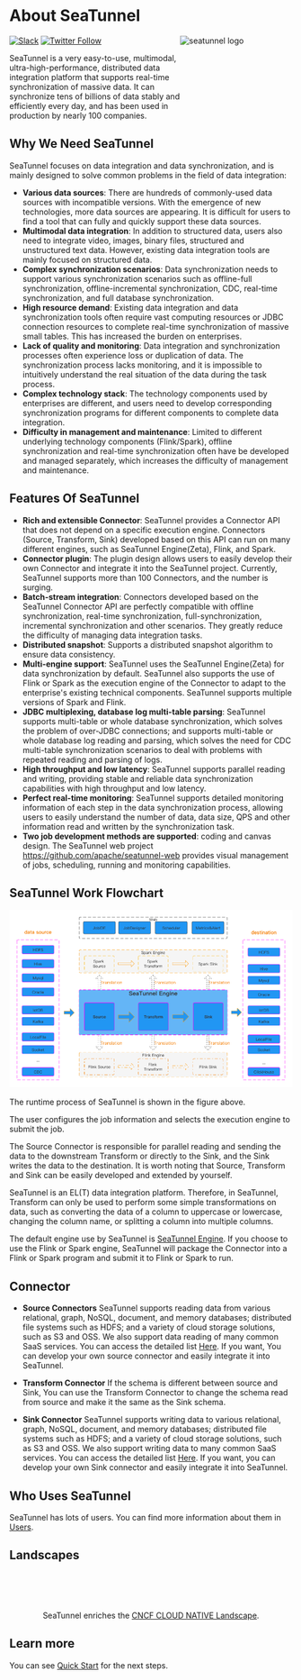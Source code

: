 # About SeaTunnel

<img src="https://seatunnel.apache.org/image/logo.png" alt="seatunnel logo" width="200px" height="200px" align="right" />

[![Slack](https://img.shields.io/badge/slack-%23seatunnel-4f8eba?logo=slack)](https://s.apache.org/seatunnel-slack)
[![Twitter Follow](https://img.shields.io/twitter/follow/ASFSeaTunnel.svg?label=Follow&logo=twitter)](https://twitter.com/ASFSeaTunnel)

SeaTunnel is a very easy-to-use, multimodal, ultra-high-performance, distributed data integration platform that supports real-time
synchronization of massive data. It can synchronize tens of billions of data stably and efficiently every day, and has
been used in production by nearly 100 companies.

## Why We Need SeaTunnel

SeaTunnel focuses on data integration and data synchronization, and is mainly designed to solve common problems in the field of data integration:

* **Various data sources**: There are hundreds of commonly-used data sources with incompatible versions. With the emergence of new technologies, more data sources are appearing. It is difficult for users to find a tool that can fully and quickly support these data sources.
* **Multimodal data integration**: In addition to structured data, users also need to integrate video, images, binary files, structured and unstructured text data. However, existing data integration tools are mainly focused on structured data.
* **Complex synchronization scenarios**: Data synchronization needs to support various synchronization scenarios such as offline-full synchronization, offline-incremental synchronization, CDC, real-time synchronization, and full database synchronization.
* **High resource demand**: Existing data integration and data synchronization tools often require vast computing resources or JDBC connection resources to complete real-time synchronization of massive small tables. This has increased the burden on enterprises.
* **Lack of quality and monitoring**: Data integration and synchronization processes often experience loss or duplication of data. The synchronization process lacks monitoring, and it is impossible to intuitively understand the real situation of the data during the task process.
* **Complex technology stack**: The technology components used by enterprises are different, and users need to develop corresponding synchronization programs for different components to complete data integration.
* **Difficulty in management and maintenance**: Limited to different underlying technology components (Flink/Spark), offline synchronization and real-time synchronization often have be developed and managed separately, which increases the difficulty of management and maintenance.

## Features Of SeaTunnel

* **Rich and extensible Connector**: SeaTunnel provides a Connector API that does not depend on a specific execution engine. Connectors (Source, Transform, Sink) developed based on this API can run on many different engines, such as SeaTunnel Engine(Zeta), Flink, and Spark.
* **Connector plugin**: The plugin design allows users to easily develop their own Connector and integrate it into the SeaTunnel project. Currently, SeaTunnel supports more than 100 Connectors, and the number is surging.
* **Batch-stream integration**: Connectors developed based on the SeaTunnel Connector API are perfectly compatible with offline synchronization, real-time synchronization, full-synchronization, incremental synchronization and other scenarios. They greatly reduce the difficulty of managing data integration tasks.
* **Distributed snapshot**: Supports a distributed snapshot algorithm to ensure data consistency.
* **Multi-engine support**: SeaTunnel uses the SeaTunnel Engine(Zeta) for data synchronization by default. SeaTunnel also supports the use of Flink or Spark as the execution engine of the Connector to adapt to the enterprise's existing technical components. SeaTunnel supports multiple versions of Spark and Flink.
* **JDBC multiplexing, database log multi-table parsing**: SeaTunnel supports multi-table or whole database synchronization, which solves the problem of over-JDBC connections; and supports multi-table or whole database log reading and parsing, which solves the need for CDC multi-table synchronization scenarios to deal with problems with repeated reading and parsing of logs.
* **High throughput and low latency**: SeaTunnel supports parallel reading and writing, providing stable and reliable data synchronization capabilities with high throughput and low latency.
* **Perfect real-time monitoring**: SeaTunnel supports detailed monitoring information of each step in the data synchronization process, allowing users to easily understand the number of data, data size, QPS and other information read and written by the synchronization task.
* **Two job development methods are supported**: coding and canvas design. The SeaTunnel web project https://github.com/apache/seatunnel-web provides visual management of jobs, scheduling, running and monitoring capabilities.

## SeaTunnel Work Flowchart

![SeaTunnel Work Flowchart](images/architecture_diagram.png)

The runtime process of SeaTunnel is shown in the figure above.

The user configures the job information and selects the execution engine to submit the job.

The Source Connector is responsible for parallel reading and sending the data to the downstream Transform or directly to the Sink, and the Sink writes the data to the destination. It is worth noting that Source, Transform and Sink can be easily developed and extended by yourself.

SeaTunnel is an EL(T) data integration platform. Therefore, in SeaTunnel, Transform can only be used to perform some simple transformations on data, such as converting the data of a column to uppercase or lowercase, changing the column name, or splitting a column into multiple columns.

The default engine use by SeaTunnel is [SeaTunnel Engine](seatunnel-engine/about.md). If you choose to use the Flink or Spark engine, SeaTunnel will package the Connector into a Flink or Spark program and submit it to Flink or Spark to run.

## Connector

- **Source Connectors** SeaTunnel supports reading data from various relational, graph, NoSQL, document, and memory databases; distributed file systems such as HDFS; and a variety of cloud storage solutions, such as S3 and OSS. We also support data reading of many common SaaS services. You can access the detailed list [Here](connector-v2/source). If you want, You can develop your own source connector and easily integrate it into SeaTunnel.

- **Transform Connector** If the schema is different between source and Sink, You can use the Transform Connector to change the schema read from source and make it the same as the Sink schema.

- **Sink Connector** SeaTunnel supports writing data to various relational, graph, NoSQL, document, and memory databases; distributed file systems such as HDFS; and a variety of cloud storage solutions, such as S3 and OSS. We also support writing data to many common SaaS services. You can access the detailed list [Here](connector-v2/sink). If you want, you can develop your own Sink connector and easily integrate it into SeaTunnel.

## Who Uses SeaTunnel

SeaTunnel has lots of users. You can find more information about them in [Users](https://seatunnel.apache.org/user).

## Landscapes

<p align="center">
<br/><br/>
<img src="https://landscape.cncf.io/images/left-logo.svg" width="150" alt=""/>&nbsp;&nbsp;<img src="https://landscape.cncf.io/images/right-logo.svg" width="200" alt=""/>
<br/><br/>
SeaTunnel enriches the <a href="https://landscape.cncf.io/?item=app-definition-and-development--streaming-messaging--seatunnel">CNCF CLOUD NATIVE Landscape</a >.
</p >

## Learn more

You can see [Quick Start](start-v2/locally/deployment.md) for the next steps.
